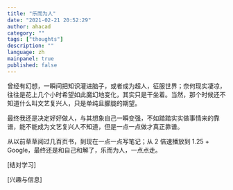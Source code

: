 ```yaml
---
title: "乐而为人"
date: "2021-02-21 20:52:29"
author: ahacad
category: ""
tags: ["thoughts"] 
description: ""
language: zh
mainpanel: true
published: false
---
```


曾经有幻想，一瞬间把知识灌进脑子，或者成为超人，征服世界；奈何现实凄凉，往往是花上几个小时希望如此魔幻地变化，其实只是干坐着。当然，那个时候还不知道什么叫文艺复兴人，只是单纯且朦胧的期望。

最终我还是决定好好做人，与其想象自己一瞬变强，不如踏踏实实做事情来的靠谱，能不能成为文艺复兴人不知道，但是一点一点做才真正靠谱。

从以前草草阅过几百页书，到现在一点一点写笔记；从 2 倍速播放到 1.25 + Google，最终还是和自己和解了，乐而为人，一点点走。

[结对学习]

[兴趣与信息]

